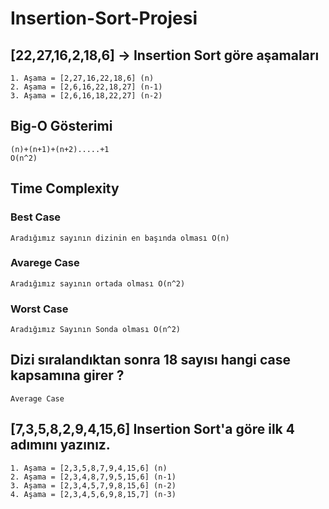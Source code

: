 # Insertion-Sort-Projesi

## [22,27,16,2,18,6] -> Insertion Sort göre aşamaları

```
1. Aşama = [2,27,16,22,18,6] (n)
2. Aşama = [2,6,16,22,18,27] (n-1)
3. Aşama = [2,6,16,18,22,27] (n-2)
```

## Big-O Gösterimi

```
(n)+(n+1)+(n+2).....+1
O(n^2)
```
## Time Complexity
### Best Case 
```
Aradığımız sayının dizinin en başında olması O(n)
```
### Avarege Case 
```
Aradığımız sayının ortada olması O(n^2)
```
### Worst Case
```
Aradığımız Sayının Sonda olması O(n^2)
```
## Dizi sıralandıktan sonra 18 sayısı hangi case kapsamına girer ?
```
Average Case
```
## [7,3,5,8,2,9,4,15,6] Insertion Sort'a göre ilk 4 adımını yazınız.
```
1. Aşama = [2,3,5,8,7,9,4,15,6] (n)
2. Aşama = [2,3,4,8,7,9,5,15,6] (n-1)
3. Aşama = [2,3,4,5,7,9,8,15,6] (n-2)
4. Aşama = [2,3,4,5,6,9,8,15,7] (n-3)
```
